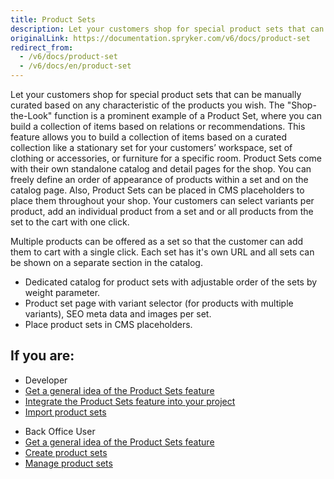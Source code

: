```yaml
---
title: Product Sets
description: Let your customers shop for special product sets that can be manually curated based on any characteristic of the products you wish.
originalLink: https://documentation.spryker.com/v6/docs/product-set
redirect_from:
  - /v6/docs/product-set
  - /v6/docs/en/product-set
---
```


Let your customers shop for special product sets that can be manually curated based on any characteristic of the products you wish. The "Shop-the-Look" function is a prominent example of a Product Set, where you can build a collection of items based on relations or recommendations. This feature allows you to build a collection of items based on a curated collection like a stationary set for your customers’ workspace, set of clothing or accessories, or furniture for a specific room. Product Sets come with their own standalone catalog and detail pages for the shop. You can freely define an order of appearance of products within a set and on the catalog page. Also, Product Sets can be placed in CMS placeholders to place them throughout your shop. Your customers can select variants per product, add an individual product from a set and or all products from the set to the cart with one click.

Multiple products can be offered as a set so that the customer can add them to cart with a single click. Each set has it's own URL and all sets can be shown on a separate section in the catalog.

* Dedicated catalog for product sets with adjustable order of the sets by weight parameter.
* Product set page with variant selector (for products with multiple variants), SEO meta data and images per set.
* Place product sets in CMS placeholders.

## If you are:

<div class="mr-container">
    <div class="mr-list-container">
        <!-- col1 -->
        <div class="mr-col">
            <ul class="mr-list mr-list-green">
                <li class="mr-title">Developer</li>
                <li><a href="https://documentation.spryker.com/docs/product-sets-feature-overview" class="mr-link">Get a general idea of the Product Sets feature</a></li>
                <li><a href="https://documentation.spryker.com/docs/product-sets-feature-integration" class="mr-link">Integrate the Product Sets feature into your project</a></li>
                 <li><a href="https://documentation.spryker.com/docs/file-details-product-setcsv" class="mr-link">Import product sets</a></li>
            </ul>
        </div>
        <!-- col2 -->
        <div class="mr-col">
            <ul class="mr-list mr-list-blue">
                <li class="mr-title"> Back Office User</li>
               <li><a href="https://documentation.spryker.com/docs/product-sets-feature-overview" class="mr-link">Get a general idea of the Product Sets feature</a></li>
               <li><a href="https://documentation.spryker.com/docs/creating-product-sets" class="mr-link">Create product sets</a></li>
               <li><a href="https://documentation.spryker.com/docs/managing-product-sets" class="mr-link">Manage product sets</a></li>
            </ul>
        </div>
    </div>
</div>
